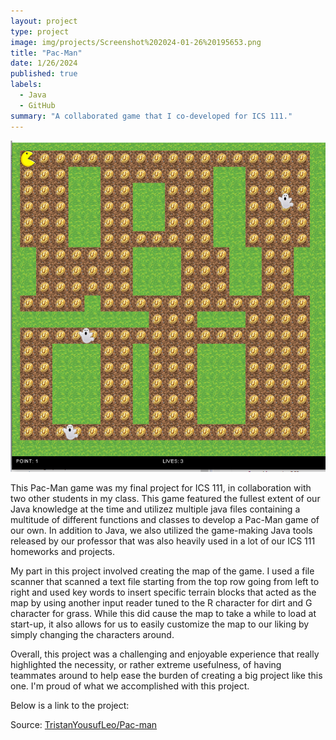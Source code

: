 ```yaml
---
layout: project
type: project
image: img/projects/Screenshot%202024-01-26%20195653.png
title: "Pac-Man"
date: 1/26/2024
published: true
labels:
  - Java
  - GitHub
summary: "A collaborated game that I co-developed for ICS 111."
---
```


<img class="img-fluid" src="../img/projects/Screenshot%202024-01-26%20195653.png">

This Pac-Man game was my final project for ICS 111, in collaboration with two other students in my class. This game featured the fullest extent of our Java knowledge at the time and utilizez multiple java files containing a multitude of different functions and classes to develop a Pac-Man game of our own. In addition to Java, we also utilized the game-making Java tools released by our professor that was also heavily used in a lot of our ICS 111 homeworks and projects.

My part in this project involved creating the map of the game. I used a file scanner that scanned a text file starting from the top row going from left to right and used key words to insert specific terrain blocks that acted as the map by using another input reader tuned to the R character for dirt and G character for grass. While this did cause the map to take a while to load at start-up, it also allows for us to easily customize the map to our liking by simply changing the characters around.

Overall, this project was a challenging and enjoyable experience that really highlighted the necessity, or rather extreme usefulness, of having teammates around to help ease the burden of creating a big project like this one. I'm proud of what we accomplished with this project.

Below is a link to the project:

Source: <a href="https://github.com/TristanYousufLeo/Pac-man"><i class="large github icon "></i>TristanYousufLeo/Pac-man</a>
